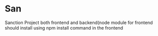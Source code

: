# San
Sanction Project both frontend and backend(node module for frontend should install using npm install command in the frontend
